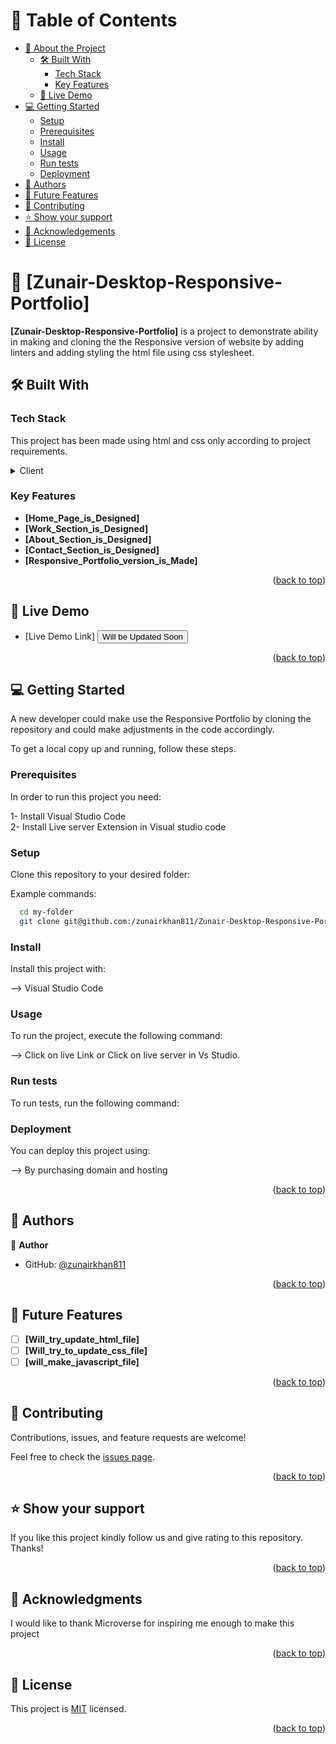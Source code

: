<!-- TABLE OF CONTENTS -->

# 📗 Table of Contents

- [📖 About the Project](#about-project)
  - [🛠 Built With](#built-with)
    - [Tech Stack](#tech-stack)
    - [Key Features](#key-features)
  - [🚀 Live Demo](#live-demo)
- [💻 Getting Started](#getting-started)
  - [Setup](#setup)
  - [Prerequisites](#prerequisites)
  - [Install](#install)
  - [Usage](#usage)
  - [Run tests](#run-tests)
  - [Deployment](#triangular_flag_on_post-deployment)
- [👥 Authors](#authors)
- [🔭 Future Features](#future-features)
- [🤝 Contributing](#contributing)
- [⭐️ Show your support](#support)
- [🙏 Acknowledgements](#acknowledgements)
- [📝 License](#license)

<!-- PROJECT DESCRIPTION -->

# 📖 [Zunair-Desktop-Responsive-Portfolio] <a name="about-project"></a>



**[Zunair-Desktop-Responsive-Portfolio]** is a project to demonstrate ability in making and cloning the
the Responsive version of website by adding linters and adding styling the html file using css stylesheet.


## 🛠 Built With <a name="built-with"></a>

### Tech Stack <a name="tech-stack"></a>

This project has been made using html and css only according to project requirements.

<details>
  <summary>Client</summary>
  <ul>
    <li><a href="https://html.com/">html.com</a></li>
    <li><a href="https://www.w3.org/TR/html401/present/styles.html">w3.org</a></li>
  </ul>
</details>



<!-- Features -->

### Key Features <a name="key-features"></a>



- **[Home_Page_is_Designed]**
- **[Work_Section_is_Designed]**
- **[About_Section_is_Designed]**
- **[Contact_Section_is_Designed]**
- **[Responsive_Portfolio_version_is_Made]**

<p align="right">(<a href="#readme-top">back to top</a>)</p>

<!-- LIVE DEMO -->

## 🚀 Live Demo <a name="live-demo"></a>

<!-- Note: Right now Application hasn't been Deployed yet. In future if this will be deployed,
Deployed Link will update here -->
- [Live Demo Link]  <a href="#"><button type="button" color:red background: white>Will be Updated Soon</button></a>

<p align="right">(<a href="#readme-top">back to top</a>)</p>

<!-- GETTING STARTED -->

## 💻 Getting Started <a name="getting-started"></a>

A new developer could make use the Responsive Portfolio by cloning the repository and could make adjustments
in the code accordingly.

To get a local copy up and running, follow these steps.

### Prerequisites

In order to run this project you need:


1- Install Visual Studio Code<br>
2- Install Live server Extension in Visual studio code
 

### Setup

Clone this repository to your desired folder:


Example commands:

```sh
  cd my-folder
  git clone git@github.com:/zunairkhan811/Zunair-Desktop-Responsive-Portfolio.git
```


### Install

Install this project with:


--> Visual Studio Code


### Usage

To run the project, execute the following command:


--> Click on live Link or Click on live server in Vs Studio.


### Run tests

To run tests, run the following command:

<!--
In order to run for linter errors, you will have to create a pull request
--->

### Deployment

You can deploy this project using:


--> By purchasing domain and hosting


<p align="right">(<a href="#readme-top">back to top</a>)</p>

<!-- AUTHORS -->

## 👥 Authors <a name="authors"></a>



👤 **Author**

- GitHub: [@zunairkhan811](https://github.com/zunairkhan811)

<p align="right">(<a href="#readme-top">back to top</a>)</p>

<!-- FUTURE FEATURES -->

## 🔭 Future Features <a name="future-features"></a>


- [ ] **[Will_try_update_html_file]**
- [ ] **[Will_try_to_update_css_file]**
- [ ] **[will_make_javascript_file]**

<p align="right">(<a href="#readme-top">back to top</a>)</p>

<!-- CONTRIBUTING -->

## 🤝 Contributing <a name="contributing"></a>

Contributions, issues, and feature requests are welcome!

Feel free to check the [issues page](../../issues/).

<p align="right">(<a href="#readme-top">back to top</a>)</p>

<!-- SUPPORT -->

## ⭐️ Show your support <a name="support"></a>


If you like this project kindly follow us and give rating to this repository.
Thanks!

<p align="right">(<a href="#readme-top">back to top</a>)</p>

<!-- ACKNOWLEDGEMENTS -->

## 🙏 Acknowledgments <a name="acknowledgements"></a>


I would like to thank Microverse for inspiring me enough to make this project

<p align="right">(<a href="#readme-top">back to top</a>)</p>


<!-- LICENSE -->

## 📝 License <a name="license"></a>

This project is [MIT](./LICENSE) licensed.


<p align="right">(<a href="#readme-top">back to top</a>)</p>
